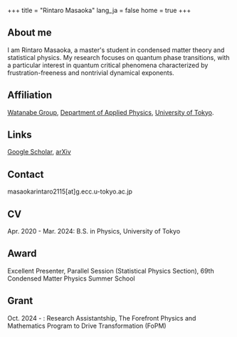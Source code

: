 +++
title = "Rintaro Masaoka"
lang_ja = false
home = true
+++

## About me
I am Rintaro Masaoka, a master's student in condensed matter theory and statistical physics.
My research focuses on quantum phase transitions, with a particular interest in quantum critical phenomena characterized by frustration-freeness and nontrivial dynamical exponents.

## Affiliation

[Watanabe Group](https://sites.google.com/view/watanabegroup/home?authuser=0), 
[Department of Applied Physics](https://www.ap.t.u-tokyo.ac.jp/), 
[University of Tokyo](https://www.u-tokyo.ac.jp/ja/index.html).


## Links

[Google Scholar](https://scholar.google.com/citations?user=qoSWWasAAAAJ&hl=en), 
[arXiv](https://arxiv.org/search/advanced?advanced=&terms-0-operator=AND&terms-0-term=Rintaro+Masaoka&terms-0-field=author&classification-physics=y&classification-physics_archives=all&classification-include_cross_list=include&date-filter_by=all_dates&date-year=&date-from_date=&date-to_date=&date-date_type=submitted_date&abstracts=show&size=100&order=-announced_date_first)

## Contact

masaokarintaro2115[at]g.ecc.u-tokyo.ac.jp

## CV

Apr. 2020 - Mar. 2024: B.S. in Physics, University of Tokyo

## Award

Excellent Presenter, Parallel Session (Statistical Physics Section), 69th Condensed Matter Physics Summer School

## Grant

Oct. 2024 - : Research Assistantship, The Forefront Physics and Mathematics Program to Drive Transformation (FoPM)